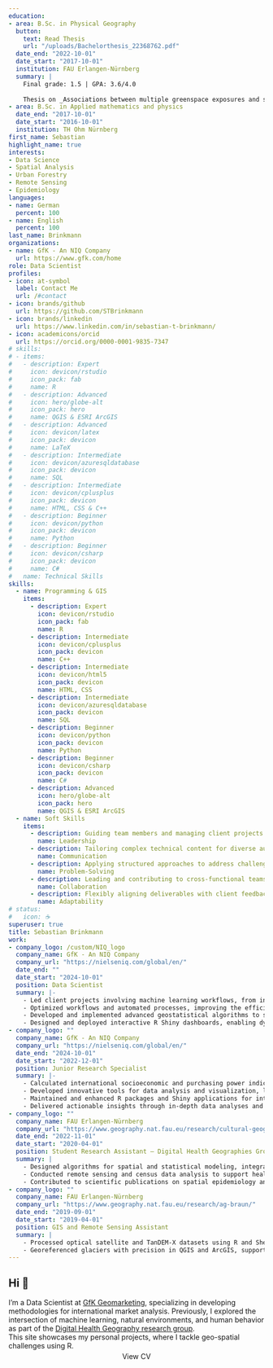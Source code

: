 ```yaml
---
education:
- area: B.Sc. in Physical Geography
  button:
    text: Read Thesis
    url: "/uploads/Bachelorthesis_22368762.pdf"
  date_end: "2022-10-01"
  date_start: "2017-10-01"
  institution: FAU Erlangen-Nürnberg
  summary: |
    Final grade: 1.5 | GPA: 3.6/4.0
    
    Thesis on _Associations between multiple greenspace exposures and symptoms of depression_. Supervised by [Prof. Dr. Blake Walker](https://www.geographie.nat.fau.de/person/blake-walker/).
- area: B.Sc. in Applied mathematics and physics
  date_end: "2017-10-01"
  date_start: "2016-10-01"
  institution: TH Ohm Nürnberg
first_name: Sebastian
highlight_name: true
interests:
- Data Science
- Spatial Analysis
- Urban Forestry
- Remote Sensing
- Epidemiology
languages:
- name: German
  percent: 100
- name: English
  percent: 100
last_name: Brinkmann
organizations:
- name: GfK - An NIQ Company
  url: https://www.gfk.com/home
role: Data Scientist
profiles:
- icon: at-symbol
  label: Contact Me
  url: /#contact
- icon: brands/github
  url: https://github.com/STBrinkmann
- icon: brands/linkedin
  url: https://www.linkedin.com/in/sebastian-t-brinkmann/
- icon: academicons/orcid
  url: https://orcid.org/0000-0001-9835-7347
# skills:
# - items:
#   - description: Expert
#     icon: devicon/rstudio
#     icon_pack: fab
#     name: R
#   - description: Advanced
#     icon: hero/globe-alt
#     icon_pack: hero
#     name: QGIS & ESRI ArcGIS
#   - description: Advanced
#     icon: devicon/latex
#     icon_pack: devicon  
#     name: LaTeX
#   - description: Intermediate
#     icon: devicon/azuresqldatabase
#     icon_pack: devicon
#     name: SQL
#   - description: Intermediate
#     icon: devicon/cplusplus
#     icon_pack: devicon
#     name: HTML, CSS & C++
#   - description: Beginner
#     icon: devicon/python
#     icon_pack: devicon
#     name: Python
#   - description: Beginner
#     icon: devicon/csharp
#     icon_pack: devicon
#     name: C#
#   name: Technical Skills
skills:
  - name: Programming & GIS
    items:
      - description: Expert
        icon: devicon/rstudio
        icon_pack: fab
        name: R
      - description: Intermediate
        icon: devicon/cplusplus
        icon_pack: devicon
        name: C++
      - description: Intermediate
        icon: devicon/html5
        icon_pack: devicon
        name: HTML, CSS
      - description: Intermediate
        icon: devicon/azuresqldatabase
        icon_pack: devicon
        name: SQL
      - description: Beginner
        icon: devicon/python
        icon_pack: devicon
        name: Python
      - description: Beginner
        icon: devicon/csharp
        icon_pack: devicon
        name: C#
      - description: Advanced
        icon: hero/globe-alt
        icon_pack: hero
        name: QGIS & ESRI ArcGIS
  - name: Soft Skills
    items:
      - description: Guiding team members and managing client projects from planning to delivery.
        name: Leadership
      - description: Tailoring complex technical content for diverse audiences through presentations and visualizations.
        name: Communication
      - description: Applying structured approaches to address challenges and deliver data-driven solutions.
        name: Problem-Solving
      - description: Leading and contributing to cross-functional teams in dynamic environments.
        name: Collaboration
      - description: Flexibly aligning deliverables with client feedback and evolving project scopes. <br><br>
        name: Adaptability
# status:
#   icon: ☕️
superuser: true
title: Sebastian Brinkmann
work:
- company_logo: /custom/NIQ_logo
  company_name: GfK - An NIQ Company
  company_url: "https://nielseniq.com/global/en/"
  date_end: ""
  date_start: "2024-10-01"
  position: Data Scientist
  summary: |-
    - Led client projects involving machine learning workflows, from initial scoping to final presentations, ensuring timely and effective delivery of insights.
    - Optimized workflows and automated processes, improving the efficiency and scalability of standard product development.
    - Developed and implemented advanced geostatistical algorithms to support data-driven decision-making in geomarketing.
    - Designed and deployed interactive R Shiny dashboards, enabling dynamic geospatial analysis and visualization for clients.
- company_logo: ""
  company_name: GfK - An NIQ Company
  company_url: "https://nielseniq.com/global/en/"
  date_end: "2024-10-01"
  date_start: "2022-12-01"
  position: Junior Research Specialist
  summary: |-
    - Calculated international socioeconomic and purchasing power indicators to support market analysis.
    - Developed innovative tools for data analysis and visualization, leveraging R and geospatial frameworks.
    - Maintained and enhanced R packages and Shiny applications for internal and client-facing use.
    - Delivered actionable insights through in-depth data analyses and professional client presentations.
- company_logo: ""
  company_name: FAU Erlangen-Nürnberg
  company_url: "https://www.geography.nat.fau.eu/research/cultural-geography/wg-digital-health/"
  date_end: "2022-11-01"
  date_start: "2020-04-01"
  position: Student Research Assistant – Digital Health Geographies Group
  summary: |
    - Designed algorithms for spatial and statistical modeling, integrating R and C++ to address complex data challenges.
    - Conducted remote sensing and census data analysis to support health geography research.
    - Contributed to scientific publications on spatial epidemiology and urban green forestry.
- company_logo: ""
  company_name: FAU Erlangen-Nürnberg
  company_url: "https://www.geography.nat.fau.eu/research/ag-braun/"
  date_end: "2019-09-01"
  date_start: "2019-04-01"
  position: GIS and Remote Sensing Assistant
  summary: |
    - Processed optical satellite and TanDEM-X datasets using R and Shell, enhancing geospatial research workflows.
    - Georeferenced glaciers with precision in QGIS and ArcGIS, supporting climate change studies.
---
```


## Hi :wave:

I’m a Data Scientist at [GfK Geomarketing](https://www.gfk.com/home), specializing in developing methodologies for international market analysis. Previously, I explored the intersection of machine learning, natural environments, and human behavior as part of the [Digital Health Geography research group](https://www.geography.nat.fau.eu/research/cultural-geography/wg-digital-health/).<br>
This site showcases my personal projects, where I tackle geo-spatial challenges using R.
<p style="text-align: center; margin-top: -10px;">
  <a href="experience/" 
     class="inline-flex items-center px-4 py-2 text-sm font-medium text-gray-900 bg-white border border-gray-200 rounded-lg hover:bg-gray-100 hover:text-primary-700 focus:z-10 focus:ring-4 focus:outline-none focus:ring-gray-200 focus:text-primary-700 dark:bg-gray-800 dark:text-gray-300 dark:border-gray-600 dark:hover:text-white dark:hover:bg-gray-700 dark:focus:ring-gray-700" 
     style="text-decoration: none;">
    View CV
  </a>
</p>





